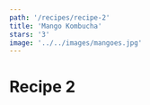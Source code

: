 ```yaml
---
path: '/recipes/recipe-2'
title: 'Mango Kombucha'
stars: '3'
image: '../../images/mangoes.jpg'
---
```


# Recipe 2